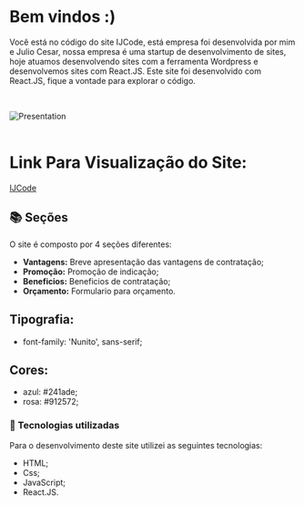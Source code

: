 # Bem vindos :)

Você está no código do site IJCode, está empresa foi desenvolvida por mim e Julio Cesar, nossa empresa é uma startup de desenvolvimento de sites, hoje atuamos desenvolvendo sites com a ferramenta Wordpress e desenvolvemos sites com React.JS.
Este site foi desenvolvido com React.JS, fique a vontade para explorar o código.

<br/>

![Presentation](https://github.com/IsadoraVanderlan/landingpage_ijcode/blob/main/public/apresenta%C3%A7%C3%A3o.gif)
<br/><br/>

# Link Para Visualização do Site:

<a href="https://isadoravanderlan.github.io/landingpage_ijcode/">IJCode
</a>
<br/>

## 📚 Seções
O site é composto por 4 seções diferentes:

- **Vantagens:** Breve apresentação das vantagens de contratação;
- **Promoção:** Promoção de indicação;
- **Beneficios:** Beneficios de contratação;
- **Orçamento:** Formulario para orçamento.

## Tipografia:
- font-family: 'Nunito', sans-serif;

## Cores:
- azul: #241ade;
- rosa: #912572;

### 💼 Tecnologias utilizadas
Para o desenvolvimento deste site utilizei as seguintes tecnologias:

- HTML;
- Css;
- JavaScript;
- React.JS.

